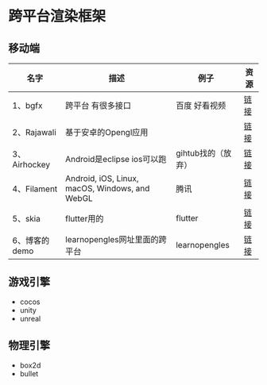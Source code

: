# 跨平台渲染框架

## 移动端
|名字|描述|例子|资源|
|-|-|-|-|
|1、bgfx|跨平台 有很多接口|百度 好看视频|[链接](https://github.com/bkaradzic/bgfx)|
|2、Rajawali|基于安卓的Opengl应用|| [链接](https://github.com/Rajawali/Rajawali)|
|3、Airhockey|Android是eclipse ios可以跑|gihtub找的（放弃）|[链接](https://github.com/learnopengles/airhockey)|
|4、Filament| Android, iOS, Linux, macOS, Windows, and WebGL|腾讯|[链接](https://github.com/google/filament)|
|5、skia|flutter用的|flutter|[链接](https://github.com/google/skia)|
|6、博客的demo|learnopengles网址里面的跨平台 |learnopengles|[链接](https://www.learnopengles.com/developing-a-simple-game-of-air-hockey-using-c-and-opengl-es-2-for-android-ios-and-the-web/)|
## 游戏引擎
- cocos
- unity
- unreal


## 物理引擎
- box2d
- bullet